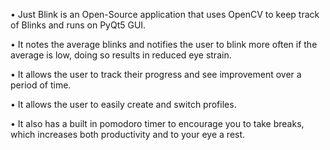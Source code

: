 • Just Blink is an Open-Source application that uses OpenCV to keep track of Blinks and runs on PyQt5 GUI.

• It notes the average blinks and notifies the user to blink more often if the average is low, doing so results in reduced eye strain. 

• It allows the user to track their progress and see improvement over a period of time.

• It allows the user to easily create and switch profiles.

• It also has a built in pomodoro timer to encourage you to take breaks, which increases both productivity and to your eye a rest.

